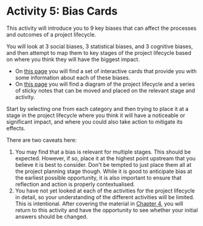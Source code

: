 # Activity 5: Bias Cards

This activity will introduce you to 9 key biases that can affect the processes and outcomes of a project lifecycle.

You will look at 3 social biases, 3 statistical biases, and 3 cognitive biases, and then attempt to map them to key stages of the project lifecycle based on where you think they will have the biggest impact.

- On [this page](https://bit.ly/3phlmw3) you will find a set of interactive cards that provide you with some information about each of these biases.
- On [this page](https://app.mural.co/t/responsibleresearchandinnova4822/m/responsibleresearchandinnova4822/1634554888312/8839f2b8abe35a83b0dd2ca2b5e69a238d46fd5f?sender=ue70a2ec1949058a4e57a7053) you will find a diagram of the project lifecycle and a series of sticky notes that can be moved and placed on the relevant stage and activity.

Start by selecting one from each category and then trying to place it at a stage in the project lifecycle where you think it will have a noticeable or significant impact, and where you could also take action to mitigate its effects.

There are two caveats here:

1. You may find that a bias is relevant for multiple stages. This should be expected. However, if so, place it at the highest point upstream that you believe it is best to consider. Don't be tempted to just place them all at the project planning stage though. While it is good to anticipate bias at the earliest possible opportunity, it is also important to ensure that reflection and action is properly contextualised.
2. You have not yet looked at each of the activities for the project lifecycle in detail, so your understanding of the different activities will be limited. This is intentional. After covering the material in [Chapter 4](../chapter4/index.md), you will return to this activity and have the opportunity to see whether your initial answers should be changed.

<!---

Activity 4: Bias Cards

This activity introduces 9 key biases (3 for each of the different types), and explores which of the stages and activities for the project lifecycle is most impacted by their effects.

Please visit https://bit.ly/30BZaTb to view the associated instructions.
--->
